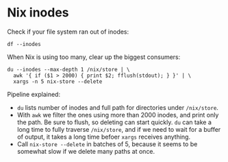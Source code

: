 Nix inodes
==========

Check if your file system ran out of inodes:

    df --inodes

When Nix is using too many, clear up the biggest consumers:

    du --inodes --max-depth 1 /nix/store | \
      awk '{ if ($1 > 2000) { print $2; fflush(stdout); } }' | \
      xargs -n 5 nix-store --delete

Pipeline explained:

 * `du` lists number of inodes and full path for directories under `/nix/store`.
 * With `awk` we filter the ones using more than 2000 inodes, and print only
   the path. Be sure to flush, so deleting can start quickly. `du` can take a
   long time to fully traverse `/nix/store`, and if we need to wait for a buffer
   of output, it takes a long time befoer `xargs` receives anything.
 * Call `nix-store --delete` in batches of 5, because it seems to be somewhat
   slow if we delete many paths at once.
